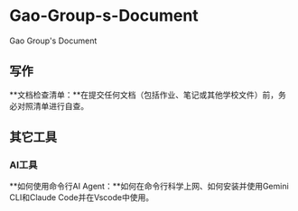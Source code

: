 # Gao-Group-s-Document
Gao Group's Document

## 写作

**文档检查清单：**在提交任何文档（包括作业、笔记或其他学校文件）前，务必对照清单进行自查。

## 其它工具

### AI工具

**如何使用命令行AI Agent：**如何在命令行科学上网、如何安装并使用Gemini CLI和Claude Code并在Vscode中使用。